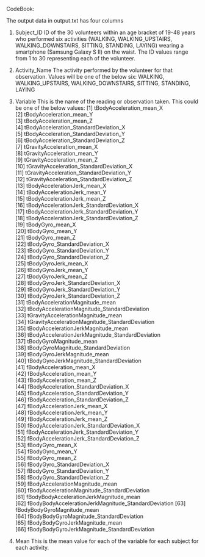 CodeBook:

The output data in output.txt has four columns

1. Subject_ID
ID of the 30 volunteers within an age bracket of 19-48 years who performed six activities (WALKING, WALKING_UPSTAIRS, WALKING_DOWNSTAIRS, SITTING, STANDING, LAYING) wearing a smartphone (Samsung Galaxy S II) on the waist. The ID values range from 1 to 30 representing each of the volunteer.

2. Activity_Name
The activity performed by the volunteer for that observation. Values will be one of the below six:
WALKING, WALKING_UPSTAIRS, WALKING_DOWNSTAIRS, SITTING, STANDING, LAYING

3. Variable
This is the name of the reading or observation taken. This could be one of the below values:
 [1] tBodyAcceleration_mean_X                            
 [2] tBodyAcceleration_mean_Y                            
 [3] tBodyAcceleration_mean_Z                            
 [4] tBodyAcceleration_StandardDeviation_X               
 [5] tBodyAcceleration_StandardDeviation_Y               
 [6] tBodyAcceleration_StandardDeviation_Z               
 [7] tGravityAcceleration_mean_X                         
 [8] tGravityAcceleration_mean_Y                         
 [9] tGravityAcceleration_mean_Z                         
[10] tGravityAcceleration_StandardDeviation_X            
[11] tGravityAcceleration_StandardDeviation_Y            
[12] tGravityAcceleration_StandardDeviation_Z            
[13] tBodyAccelerationJerk_mean_X                        
[14] tBodyAccelerationJerk_mean_Y                        
[15] tBodyAccelerationJerk_mean_Z                        
[16] tBodyAccelerationJerk_StandardDeviation_X           
[17] tBodyAccelerationJerk_StandardDeviation_Y           
[18] tBodyAccelerationJerk_StandardDeviation_Z           
[19] tBodyGyro_mean_X                                    
[20] tBodyGyro_mean_Y                                    
[21] tBodyGyro_mean_Z                                    
[22] tBodyGyro_StandardDeviation_X                       
[23] tBodyGyro_StandardDeviation_Y                       
[24] tBodyGyro_StandardDeviation_Z                       
[25] tBodyGyroJerk_mean_X                                
[26] tBodyGyroJerk_mean_Y                                
[27] tBodyGyroJerk_mean_Z                                
[28] tBodyGyroJerk_StandardDeviation_X                   
[29] tBodyGyroJerk_StandardDeviation_Y                   
[30] tBodyGyroJerk_StandardDeviation_Z                   
[31] tBodyAccelerationMagnitude_mean                     
[32] tBodyAccelerationMagnitude_StandardDeviation        
[33] tGravityAccelerationMagnitude_mean                  
[34] tGravityAccelerationMagnitude_StandardDeviation     
[35] tBodyAccelerationJerkMagnitude_mean                 
[36] tBodyAccelerationJerkMagnitude_StandardDeviation    
[37] tBodyGyroMagnitude_mean                             
[38] tBodyGyroMagnitude_StandardDeviation                
[39] tBodyGyroJerkMagnitude_mean                         
[40] tBodyGyroJerkMagnitude_StandardDeviation            
[41] fBodyAcceleration_mean_X                            
[42] fBodyAcceleration_mean_Y                            
[43] fBodyAcceleration_mean_Z                            
[44] fBodyAcceleration_StandardDeviation_X               
[45] fBodyAcceleration_StandardDeviation_Y               
[46] fBodyAcceleration_StandardDeviation_Z               
[47] fBodyAccelerationJerk_mean_X                        
[48] fBodyAccelerationJerk_mean_Y                        
[49] fBodyAccelerationJerk_mean_Z                        
[50] fBodyAccelerationJerk_StandardDeviation_X           
[51] fBodyAccelerationJerk_StandardDeviation_Y           
[52] fBodyAccelerationJerk_StandardDeviation_Z           
[53] fBodyGyro_mean_X                                    
[54] fBodyGyro_mean_Y                                    
[55] fBodyGyro_mean_Z                                    
[56] fBodyGyro_StandardDeviation_X                       
[57] fBodyGyro_StandardDeviation_Y                       
[58] fBodyGyro_StandardDeviation_Z                       
[59] fBodyAccelerationMagnitude_mean                     
[60] fBodyAccelerationMagnitude_StandardDeviation        
[61] fBodyBodyAccelerationJerkMagnitude_mean             
[62] fBodyBodyAccelerationJerkMagnitude_StandardDeviation
[63] fBodyBodyGyroMagnitude_mean                         
[64] fBodyBodyGyroMagnitude_StandardDeviation            
[65] fBodyBodyGyroJerkMagnitude_mean                     
[66] fBodyBodyGyroJerkMagnitude_StandardDeviation

4. Mean
This is the mean value for each of the variable for each subject for each activity.
